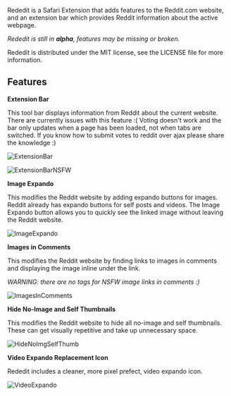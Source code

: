 Rededit is a Safari Extension that adds features to the Reddit.com website, and an extension bar which provides Reddit information about the active webpage.

*Rededit is still in **alpha**, features may be missing or broken.*

Rededit is distributed under the MIT license, see the LICENSE file for more information.

Features
--------

**Extension Bar**

This tool bar displays information from Reddit about the current website. There are currently issues with this feature :( Voting doesn't work and the bar only updates when a page has been loaded, not when tabs are switched. If you know how to submit votes to reddit over ajax please share the knowledge :)

![ExtensionBar](http://github.com/InScopeApps/Rededit/raw/master/ScreenShots/ExtensionBar.png)

![ExtensionBarNSFW](http://github.com/InScopeApps/Rededit/raw/master/ScreenShots/ExtensionBarNSFW.png)

**Image Expando**

This modifies the Reddit website by adding expando buttons for images. Reddit already has expando buttons for self posts and videos. The Image Expando button allows you to quickly see the linked image without leaving the Reddit website.

![ImageExpando](http://github.com/InScopeApps/Rededit/raw/master/ScreenShots/ImageExpando.png)

**Images in Comments**

This modifies the Reddit website by finding links to images in comments and displaying the image inline under the link. 

*WARNING: there are no tags for NSFW image links in comments :)*

![ImagesInComments](http://github.com/InScopeApps/Rededit/raw/master/ScreenShots/ImagesInComments.png)

**Hide No-Image and Self Thumbnails**

This modifies the Reddit website to hide all no-image and self thumbnails. These can get visually repetitive and take up unnecessary space.

![HideNoImgSelfThumb](http://github.com/InScopeApps/Rededit/raw/master/ScreenShots/HideNoImgSelfThumb.png)

**Video Expando Replacement Icon**

Rededit includes a cleaner, more pixel prefect, video expando icon.

![VideoExpando](http://github.com/InScopeApps/Rededit/raw/master/ScreenShots/VideoExpando.png)


